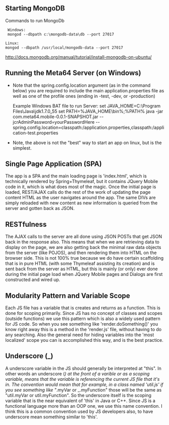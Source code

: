 ## Starting MongoDB

Commands to run MongoDb

	 Windows: 
	 mongod --dbpath c:\mongodb-data\db --port 27017
	 
    Linux:
    mongod --dbpath /usr/local/mongodb-data --port 27017
    
http://docs.mongodb.org/manual/tutorial/install-mongodb-on-ubuntu/

## Running the Meta64 Server (on Windows)

* Note that the spring.config.location argument (as in the command below) you are required to include the main application.properties file as well as one of the profile ones (ending in -test, -dev, or -production)

    Example Windows BAT file to run Server:
    set JAVA_HOME=C:\Program Files\Java\jdk1.7.0_55
    set PATH=%JAVA_HOME\bin%;%PATH%
    java -jar com.meta64.mobile-0.0.1-SNAPSHOT.jar --jcrAdminPassword=yourPasswordHere --spring.config.location=classpath:/application.properties,classpath:/application-test.properties
    
* Note, the above is not the "best" way to start an app on linux, but is the simplest.

## Single Page Application (SPA)

The app is a SPA and the main loading page is 'index.html', which is technically rendered by Spring+Thymeleaf, but it contains JQuery Mobile code in it, which is what does most of the magic. Once the initial page is loaded, REST/AJAX calls do the rest of the work of updating the page content HTML as the user navigates around the app. The same DIVs are simply reloaded with new content as new information is queried from the server and gotten back as JSON.

## RESTfulness

The AJAX calls to the server are all done using JSON POSTs that get JSON back in the response also. This means that when we are retrieving data to display on the page, we are also getting back the minimal raw data objects from the server (like POJOS), and then rendering them into HTML on the browser side. This is not 100% true because we do have certain scaffolding that is in pure HTML (with some Thymeleaf assisting its creation) and is sent back from the server as HTML, but this is mainly (or only) ever done during the initial page load when JQuery Mobile pages and Dialogs are first constructed and wired up. 

## Modularity Pattern and Variable Scope

Each JS file has a variable that is creates and returns as a function. This is done for scoping primarily. Since JS has no concept of classes and scopes (outside functions) we use this pattern which is also a widely used pattern for JS code. So when you see something like 'render.doSomething()' you know right away this is a method in the 'render.js' file, without having to do any searching. Also the general need for hiding variables into the 'most localized' scope you can is accomplished this way, and is the best practice.

## Underscore (_)

A underscore variable in the JS should generally be interpreted at "this". In other words an underscore (_) at the front of a varible or as a scoping variable, means that the variable is referencing the current JS file that it's in. The convention would mean that for example, in a class named 'util.js' if you see something like "_.myVar or _.myFunction" those will be the same as "util.myVar or util.myFunction". So the underscore itself is the scoping variable that is the near equivalent of 'this' in Java or C++. Since JS is a functional language more than an OOP one, we use this name convention. I think this is a common convention used by JS developers also, to have underscore mean something similar to 'this'.